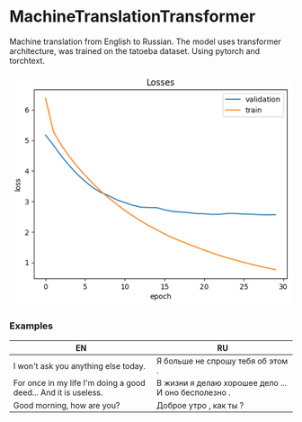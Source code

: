# MachineTranslationTransformer
Machine translation from English to Russian. The model uses transformer architecture, was trained on the tatoeba dataset. Using pytorch and torchtext.

![Losses](https://github.com/Dortp68/MachineTranslationTransformer/blob/main/losses.png)

### Examples
| EN | RU |
| --- | --- |
| I won't ask you anything else today. | Я больше не спрошу тебя об этом . |
| For once in my life I'm doing a good deed... And it is useless. | В жизни я делаю хорошее дело ... И оно бесполезно . |
| Good morning, how are you? | Доброе утро , как ты ? |
